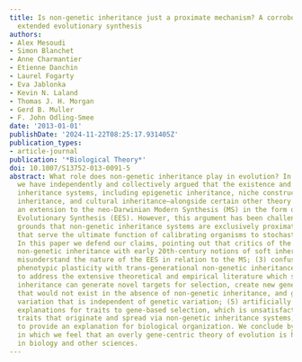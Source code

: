 ```yaml
---
title: Is non-genetic inheritance just a proximate mechanism? A corroboration of the
  extended evolutionary synthesis
authors:
- Alex Mesoudi
- Simon Blanchet
- Anne Charmantier
- Etienne Danchin
- Laurel Fogarty
- Eva Jablonka
- Kevin N. Laland
- Thomas J. H. Morgan
- Gerd B. Muller
- F. John Odling-Smee
date: '2013-01-01'
publishDate: '2024-11-22T08:25:17.931405Z'
publication_types:
- article-journal
publication: '*Biological Theory*'
doi: 10.1007/S13752-013-0091-5
abstract: What role does non-genetic inheritance play in evolution? In recent work
  we have independently and collectively argued that the existence and scope of non-genetic
  inheritance systems, including epigenetic inheritance, niche construction/ecological
  inheritance, and cultural inheritance—alongside certain other theory revisions—necessitates
  an extension to the neo-Darwinian Modern Synthesis (MS) in the form of an Extended
  Evolutionary Synthesis (EES). However, this argument has been challenged on the
  grounds that non-genetic inheritance systems are exclusively proximate mechanisms
  that serve the ultimate function of calibrating organisms to stochastic environments.
  In this paper we defend our claims, pointing out that critics of the EES (1) conflate
  non-genetic inheritance with early 20th-century notions of soft inheritance; (2)
  misunderstand the nature of the EES in relation to the MS; (3) confuse individual
  phenotypic plasticity with trans-generational non-genetic inheritance; (4) fail
  to address the extensive theoretical and empirical literature which shows that non-genetic
  inheritance can generate novel targets for selection, create new genetic equilibria
  that would not exist in the absence of non-genetic inheritance, and generate phenotypic
  variation that is independent of genetic variation; (5) artificially limit ultimate
  explanations for traits to gene-based selection, which is unsatisfactory for phenotypic
  traits that originate and spread via non-genetic inheritance systems; and (6) fail
  to provide an explanation for biological organization. We conclude by noting ways
  in which we feel that an overly gene-centric theory of evolution is hindering progress
  in biology and other sciences.
---
```


